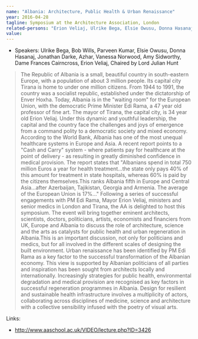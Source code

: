 ```yaml
---
name: "Albania: Architecture, Public Health & Urban Renaissance"
year: 2016-04-28
tagline: Symposium at the Architecture Association, London
related-persons: "Erion Veliaj, Ulrike Bega, Elsie Owusu, Donna Hasanaj"
value:
---
```

* Speakers: Ulrike Bega, Bob Wills, Parveen Kumar, Elsie Owusu, Donna Hasanaj, Jonathan Darke, Azhar, Vanessa Norwood, Amy Sidworthy, Dame Frances Cairncross, Erion Veliaj, Chaired by Lord Julian Hunt

>The Republic of Albania is a small, beautiful country in south-eastern Europe, with a population of about 3 million people. Its capital city Tirana is home to under one million citizens. From 1944 to 1991, the country was a socialist republic, established under the dictatorship of Enver Hoxha. Today, Albania is in the "waiting room" for the European Union, with the democratic Prime Minister Edi Rama, a 47 year old professor of fine art. The mayor of Tirana, the capital city, is 34 year old Erion Veliaj. Under this dynamic and youthful leadership, the capital and the country face the challenges and joys of emergence from a command polity to a democratic society and mixed economy.
According to the World Bank, Albania has one of the most unequal healthcare systems in Europe and Asia. A recent report points to a "Cash and Carry" system - where patients pay for healthcare at the point of delivery - as resulting in greatly diminished confidence in medical provision. The report states that "Albanians spend in total 750 million Euros a year for health treatment...the state only pays 40% of this amount for treatment in state hospitals, whereas 60% is paid by the citizens themselves.This ranks Albania fifth in Europe and Central Asia...after Azerbaijan, Tajikistan, Georgia and Armenia. The average of the European Union is 17%..."
Following a series of successful engagements with PM Edi Rama, Mayor Erion Veliaj, ministers and senior medics in London and Tirana, the AA is delighted to host this symposium. The event will bring together eminent architects, scientists, doctors, politicians, artists, economists and financiers from  UK, Europe and Albania to discuss the role of architecture, science  and the arts as catalysts for public health and urban regeneration in Albania.This is an important discussion, not only for politicians and medics, but for all involved in the different scales of designing the built environment.
Urban renaissance has been identified by PM Edi Rama as a key factor to the successful transformation of the Albanian economy. This view is supported by Albanian politicians of all parties and inspiration has been sought from architects locally and internationally. Increasingly strategies for public health, environmental degradation and medical provision are recognised as key factors in successful regeneration programmes in Albania. Design for resilient and sustainable health infrastructure  involves a multiplicity of actors, collaborating across disciplines of medicine, science and architecture with a collective sensibility infused with the poetry of visual arts.

Links:
* <http://www.aaschool.ac.uk/VIDEO/lecture.php?ID=3426>
